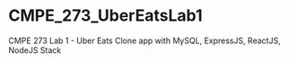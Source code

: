 # CMPE_273_UberEatsLab1
CMPE 273 Lab 1 - Uber Eats Clone app with MySQL, ExpressJS, ReactJS, NodeJS Stack
